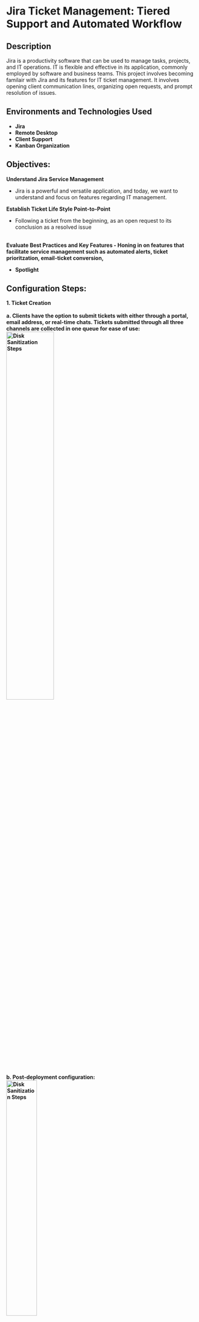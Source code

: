 <h1>Jira Ticket Management: Tiered Support and Automated Workflow</h1>


<h2>Description</h2>
Jira is a productivity software that can be used to manage tasks, projects, and IT operations. IT is flexible and effective in its application, commonly employed by software and business teams. This project involves becoming familair with Jira and its features for IT ticket management. It involves opening client communication lines, organizing open requests, and prompt resolution of issues. 
<br/>


<h2>Environments and Technologies Used</h2>

- <b>Jira</b>
- <b>Remote Desktop</b>
- <b>Client Support</b>
- <b>Kanban Organization</b>

<h2>Objectives:</h2>

<b>Understand Jira Service Management</b>
- Jira is a powerful and versatile application, and today, we want to understand and focus on features regarding IT management.

<b>Establish Ticket Life Style Point-to-Point</b>
- Following a ticket from the beginning, as an open request to its conclusion as a resolved issue
<br>
<b>Evaluate Best Practices and Key Features
- Honing in on features that facilitate service management such as automated alerts, ticket prioritzation, email-ticket conversion, 

- Spotlight 

<h2>Configuration Steps:</h2>

__1. Ticket Creation__ <br/>
<br/>
a. Clients have the option to submit tickets with either through a portal, email address, or real-time chats. Tickets submitted through all three channels are collected in one queue for ease of use: <br/>
<img src="https://github.com/henrykim-projects/jira_ticketmanagement/blob/e363cb21fc788ab0b725805b2dfb69e86f742928/images/jira_1.PNG" height="50%" width="50%" alt="Disk Sanitization Steps"/>
<br/> 
<br/>
b. Post-deployment configuration: <br/>
<img src="https://github.com/henrykim-projects/activedirectory_config/blob/7d2b6b00db83259673f2465f2696081894db7a65/images/nc_8.PNG" height="40%" width="40%" alt="Disk Sanitization Steps"/>
<br />  
<br />
c. Creating the main domain forest:  <br/>
<img src="https://github.com/henrykim-projects/activedirectory_config/blob/7d2b6b00db83259673f2465f2696081894db7a65/images/nc_9.PNG" height="40%" width="40%" alt="Disk Sanitization Steps"/>
<br />
<br />
d. After successfully completeing configuration, the domain name and admin account will be visible:  <br/>
<img src="https://github.com/henrykim-projects/activedirectory_config/blob/7d2b6b00db83259673f2465f2696081894db7a65/images/nc_11.PNG" height="40%" width="40%" alt="Disk Sanitization Steps"/>
<br />
<br />
e. With AD Users and Computers, create a organizational unit for admin accounts: <br/>
<img src="https://github.com/henrykim-projects/activedirectory_config/blob/25b2e12ea93c1007e18c14c32d4346ab17dfd628/images/nc_13.PNG" height="50%" width="50%" alt="Disk Sanitization Steps"/>
<br/> 
<br/>
f. Create admin account. Password expiration and change password settings add layers of account management: <br/>
<img src="https://github.com/henrykim-projects/activedirectory_config/blob/25b2e12ea93c1007e18c14c32d4346ab17dfd628/images/nc_15.PNG" height="50%" width="50%" alt="Disk Sanitization Steps"/>
<br/> 
<br/>
<img src="https://github.com/henrykim-projects/activedirectory_config/blob/25b2e12ea93c1007e18c14c32d4346ab17dfd628/images/nc_16.PNG" height="50%" width="50%" alt="Disk Sanitization Steps"/>
<br/> 
<br/>
The account is now in both Users and Admins groups
<img src="https://github.com/henrykim-projects/activedirectory_config/blob/c6a8cd48df4631062bc775b02b18d89e1df486c4/images/nc_18.PNG" height="50%" width="50%" alt="Disk Sanitization Steps"/>
<br />
<br/>
__2. Adding Routing and Remote Access__ <br/>
<br/>
a. In "Add Server Roles", select Remote Access: <br/>
<img src="https://github.com/henrykim-projects/activedirectory_config/blob/fb1fd1b9678440ccd11c9a9ef883e3d27979df78/images/nc_19.PNG" height="50%" width="50%" alt="Disk Sanitization Steps"/>
<br/> 
<br/>
b. We will configure NAT to connect users to the internet through one IP address, the Domain Controller: <br/>
<img src="https://github.com/henrykim-projects/activedirectory_config/blob/fb1fd1b9678440ccd11c9a9ef883e3d27979df78/images/nc_20.PNG" height="50%" width="50%" alt="Disk Sanitization Steps"/>
<br/> 
<br/>
<img src="https://github.com/henrykim-projects/activedirectory_config/blob/fb1fd1b9678440ccd11c9a9ef883e3d27979df78/images/nc_21.PNG" height="50%" width="50%" alt="Disk Sanitization Steps"/>
<br/> 
<br/>
c. Select the Internet connection we labelled from the setup portion of the project (not the internal network)
<img src="https://github.com/henrykim-projects/activedirectory_config/blob/07da8f3778af75e098ea64190f55abed46404224/images/nc_22.PNG" height="50%" width="50%" alt="Disk Sanitization Steps"/>
<br/> 
<br/>
d. The Domain Controller will have a green indicator to confirm network connectivity
<img src="https://github.com/henrykim-projects/activedirectory_config/blob/2a34d15153eb4b8d00f982d95ce0def14f797953/images/nc_23.PNG" height="50%" width="50%" alt="Disk Sanitization Steps"/>
<br/> 
<br/>
__3. DHCP Server Configuration__ <br/>
<br/>
a. Add DHCP in server roles for remote server adiministration: <br/>
<img src="https://github.com/henrykim-projects/activedirectory_config/blob/07da8f3778af75e098ea64190f55abed46404224/images/nc_24.PNG" height="50%" width="50%" alt="Disk Sanitization Steps"/>
<br/> 
<br/>
b. Manually configure the scope, the range of IP addresses, available as well as the subnet mask : <br/>
<img src="https://github.com/henrykim-projects/activedirectory_config/blob/07da8f3778af75e098ea64190f55abed46404224/images/nc_25.PNG" height="50%" width="50%" alt="Disk Sanitization Steps"/>
<br/> 
<br/>
<img src="https://github.com/henrykim-projects/activedirectory_config/blob/07da8f3778af75e098ea64190f55abed46404224/images/nc_26.PNG" height="50%" width="50%" alt="Disk Sanitization Steps"/>
<br/> 
<br/>
c. It is possible to set the duration for distributed IP addresses. This is commonly seen in cafes, where Wi-Fi access is limited to a couple hours, and additional purchase is necessaru for reconnection: <br/>
<img src="https://github.com/henrykim-projects/activedirectory_config/blob/07da8f3778af75e098ea64190f55abed46404224/images/nc_27.PNG" height="50%" width="50%" alt="Disk Sanitization Steps"/>
<br/> 
<br/>
d. Set the default gateway, as well as the DNS server, to the Domain Controller's IP address: <br/>
<img src="https://github.com/henrykim-projects/activedirectory_config/blob/07da8f3778af75e098ea64190f55abed46404224/images/nc_28.PNG" height="50%" width="50%" alt="Disk Sanitization Steps"/>
<br/> 
<br/>
<img src="https://github.com/henrykim-projects/activedirectory_config/blob/07da8f3778af75e098ea64190f55abed46404224/images/nc_29.PNG" height="50%" width="50%" alt="Disk Sanitization Steps"/>
<br/> 
<br/>
e. Now the network is ready to provide IP addresses within a scope for new users. Current leases, policies, and other management tools are available to facilitate user access: <br/>
<img src="https://github.com/henrykim-projects/activedirectory_config/blob/07da8f3778af75e098ea64190f55abed46404224/images/nc_30.PNG" height="50%" width="50%" alt="Disk Sanitization Steps"/>
<br/> 
<br/>
</p>

<h2>Final Thoughts</h2>
Now that DHCP/DNS, Remote Access, and Domain Services are fully configured, we are ready to add users to our network. Active Directory demonstrated many features that give granular control to how and to whom internet is provided. We also saw modes of access management and identity security in the form of organizational units, admin account controls, and IP lease durations. In the final step, we will add users generated through a Powershell script and confirm network connectivity through a DHCP-provided IP address. 
<br><br/>
<!--
 ```diff
- text in red
+ text in green
! text in orange
# text in gray
@@ text in purple (and bold)@@
```
--!>
